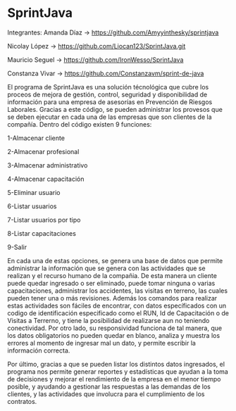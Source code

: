 # SprintJava
Integrantes: Amanda Díaz -> https://github.com/Amyyinthesky/sprintjava

Nicolay López -> https://github.com/Liocan123/SprintJava.git

Mauricio Seguel -> https://github.com/IronWesso/SprintJava

Constanza Vivar -> https://github.com/Constanzavm/sprint-de-java

El programa de SprintJava es una solución técnológica que cubre los proceos de mejora de gestión, control, seguridad y disponibilidad de información para una empresa de asesorías en Prevención de Riesgos Laborales. Gracias a este código, se pueden administrar los provesos que se deben ejecutar en cada una de las empresas que son clientes de la compañía. Dentro del código existen 9 funciones:

1-Almacenar cliente

2-Almacenar profesional

3-Almacenar administrativo

4-Almacenar capacitación

5-Eliminar usuario

6-Listar usuarios

7-Listar usuarios por tipo

8-Listar capacitaciones

9-Salir

En cada una de estas opciones, se genera una base de datos que permite administrar la información que se genera con las actividades que se realizan y el recurso humano de la compañia. De esta manera un cliente puede quedar ingresado o ser eliminado, puede tomar ninguna o varias capacitaciones, administrar los accidentes, las visitas en terreno, las cuales pueden tener una o más revisiones. Además los comandos para realizar estas actividades son fáciles de encontrar, con datos específicados con un codigo de identificación especificado como el RUN, Id de Capacitación o de Visitas a Terrerno, y tiene la posibilidad de realizarse aun no teniendo conectividad. Por otro lado, su responsividad funciona de tal manera, que los datos obligatorios no pueden quedar en blanco, analiza y muestra los errores al momento de ingresar mal un dato, y permite escribir la información correcta.

Por último, gracias a que se pueden listar los distintos datos ingresados, el programa nos permite generar reportes y estadísticas que ayudan a la toma de decisiones y mejorar el rendimiento de la empresa en el menor tiempo posible, y ayudando a gestionar las respuestas a las demandas de los clientes, y las actividades que involucra para el cumplimiento de los contratos.
